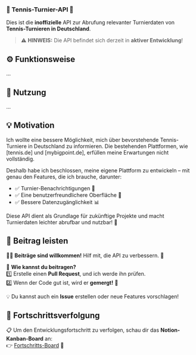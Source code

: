 ### 🎾 Tennis-Turnier-API 🚀  
Dies ist die **inoffizielle** API zur Abrufung relevanter Turnierdaten von **Tennis-Turnieren in Deutschland**.  

> ⚠️ **HINWEIS:** Die API befindet sich derzeit in **aktiver Entwicklung**!  

## ⚙️ Funktionsweise  
...

## 📖 Nutzung  
...

## 💡 Motivation  
Ich wollte eine bessere Möglichkeit, mich über bevorstehende Tennis-Turniere in Deutschland zu informieren. Die bestehenden Plattformen, wie [tennis.de] und [mybigpoint.de], erfüllen meine Erwartungen nicht vollständig.  

Deshalb habe ich beschlossen, meine eigene Plattform zu entwickeln – mit genau den Features, die ich brauche, darunter:  
- ✅ Turnier-Benachrichtigungen 📢  
- ✅ Eine benutzerfreundlichere Oberfläche 🎨  
- ✅ Bessere Datenzugänglichkeit 📊  

Diese API dient als Grundlage für zukünftige Projekte und macht Turnierdaten leichter abrufbar und nutzbar! 🚀  

## 🤝 Beitrag leisten  
👨‍💻 **Beiträge sind willkommen!** Hilf mit, die API zu verbessern. 🚀  

🔹 **Wie kannst du beitragen?**  
1️⃣ Erstelle einen **Pull Request**, und ich werde ihn prüfen.  
2️⃣ Wenn der Code gut ist, wird er **gemergt!** 🎉  

💡 Du kannst auch ein **Issue** erstellen oder neue Features vorschlagen!  

## 📌 Fortschrittsverfolgung  
📋 Um den Entwicklungsfortschritt zu verfolgen, schau dir das **Notion-Kanban-Board** an:  
👉 [Fortschritts-Board](https://fearless-play-bd6.notion.site/18c17400d33a801983d3dc525004e33f?v=18c17400d33a808d863b000c23349fdb&pvs=4) 🚀  
